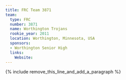 ```yaml
---
title: FRC Team 3871
team:
  type: FRC
  number: 3871
  name: Worthington Trojans
  rookie_year: 2011
  location: Worthington, Minnesota, USA
  sponsors:
  - Worthington Senior High
  links:
    Website:
---
```


{% include remove_this_line_and_add_a_paragraph %}